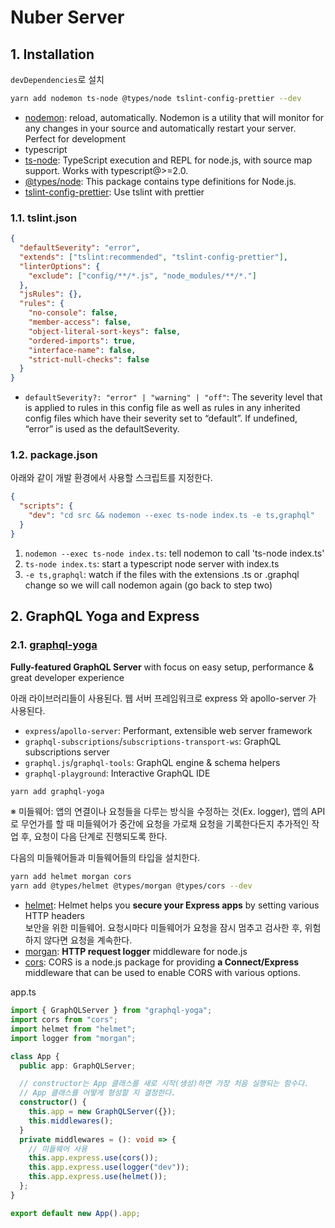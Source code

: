 # Nuber Server

## 1. Installation

`devDependencies`로 설치

```sh
yarn add nodemon ts-node @types/node tslint-config-prettier --dev
```

- [nodemon](https://nodemon.io/): reload, automatically. Nodemon is a utility that will monitor for any changes in your source and automatically restart your server. Perfect for development
- typescript
- [ts-node](https://github.com/TypeStrong/ts-node): TypeScript execution and REPL for node.js, with source map support. Works with typescript@>=2.0.
- [@types/node](https://github.com/DefinitelyTyped/DefinitelyTyped/tree/master/types/node): This package contains type definitions for Node.js.
- [tslint-config-prettier](https://github.com/alexjoverm/tslint-config-prettier): Use tslint with prettier

### 1.1. tslint.json

```json
{
  "defaultSeverity": "error",
  "extends": ["tslint:recommended", "tslint-config-prettier"],
  "linterOptions": {
    "exclude": ["config/**/*.js", "node_modules/**/*."]
  },
  "jsRules": {},
  "rules": {
    "no-console": false,
    "member-access": false,
    "object-literal-sort-keys": false,
    "ordered-imports": true,
    "interface-name": false,
    "strict-null-checks": false
  }
}
```

- `defaultSeverity?: "error" | "warning" | "off"`: The severity level that is applied to rules in this config file as well as rules in any inherited config files which have their severity set to “default”. If undefined, “error” is used as the defaultSeverity.

### 1.2. package.json

아래와 같이 개발 환경에서 사용할 스크립트를 지정한다.

```json
{
  "scripts": {
    "dev": "cd src && nodemon --exec ts-node index.ts -e ts,graphql"
  }
}
```

1. `nodemon --exec ts-node index.ts`: tell nodemon to call 'ts-node index.ts'
1. `ts-node index.ts`: start a typescript node server with index.ts
1. `-e ts,graphql`: watch if the files with the extensions .ts or .graphql change so we will call nodemon again (go back to step two)

## 2. GraphQL Yoga and Express

### 2.1. [graphql-yoga](https://github.com/prisma/graphql-yoga)

**Fully-featured GraphQL Server** with focus on easy setup, performance & great developer experience

아래 라이브러리들이 사용된다. 웹 서버 프레임워크로 express 와 apollo-server 가 사용된다.

- `express`/`apollo-server`: Performant, extensible web server framework
- `graphql-subscriptions`/`subscriptions-transport-ws`: GraphQL subscriptions server
- `graphql.js`/`graphql-tools`: GraphQL engine & schema helpers
- `graphql-playground`: Interactive GraphQL IDE

```sh
yarn add graphql-yoga
```

※ 미들웨어: 앱의 연결이나 요청들을 다루는 방식을 수정하는 것(Ex. logger), 앱의 API 로 무언가를 할 때 미들웨어가 중간에 요청을 가로채 요청을 기록한다든지 추가적인 작업 후, 요청이 다음 단계로 진행되도록 한다.

다음의 미들웨어들과 미들웨어들의 타입을 설치한다.

```sh
yarn add helmet morgan cors
yarn add @types/helmet @types/morgan @types/cors --dev
```

- [helmet](https://github.com/helmetjs/helmet): Helmet helps you **secure your Express apps** by setting various HTTP headers  
  보안을 위한 미들웨어. 요청시마다 미들웨어가 요청을 잠시 멈추고 검사한 후, 위험하지 않다면 요청을 계속한다.
- [morgan](https://github.com/expressjs/morgan): **HTTP request logger** middleware for node.js
- [cors](https://github.com/expressjs/cors): CORS is a node.js package for providing **a Connect/Express** middleware that can be used to enable CORS with various options.

app.ts

```ts
import { GraphQLServer } from "graphql-yoga";
import cors from "cors";
import helmet from "helmet";
import logger from "morgan";

class App {
  public app: GraphQLServer;

  // constructor는 App 클래스를 새로 시작(생성)하면 가장 처음 실행되는 함수다.
  // App 클래스를 어떻게 형성할 지 결정한다.
  constructor() {
    this.app = new GraphQLServer({});
    this.middlewares();
  }
  private middlewares = (): void => {
    // 미들웨어 사용
    this.app.express.use(cors());
    this.app.express.use(logger("dev"));
    this.app.express.use(helmet());
  };
}

export default new App().app;
```

